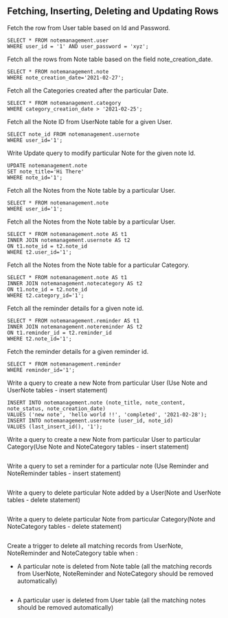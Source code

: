 ## Fetching, Inserting, Deleting and Updating Rows
Fetch the row from User table based on Id and Password.
```
SELECT * FROM notemanagement.user
WHERE user_id = '1' AND user_password = 'xyz';
```
Fetch all the rows from Note table based on the field note_creation_date.
```
SELECT * FROM notemanagement.note
WHERE note_creation_date='2021-02-27';
```
Fetch all the Categories created after the particular Date.
```
SELECT * FROM notemanagement.category
WHERE category_creation_date > '2021-02-25';
```
Fetch all the Note ID from UserNote table for a given User.
```
SELECT note_id FROM notemanagement.usernote 
WHERE user_id='1';
```
Write Update query to modify particular Note for the given note Id.
```
UPDATE notemanagement.note
SET note_title='Hi There'
WHERE note_id='1';
```
Fetch all the Notes from the Note table by a particular User.
```
SELECT * FROM notemanagement.note 
WHERE user_id='1';
```
Fetch all the Notes from the Note table by a particular User.
```
SELECT * FROM notemanagement.note AS t1
INNER JOIN notemanagement.usernote AS t2
ON t1.note_id = t2.note_id
WHERE t2.user_id='1';
```
Fetch all the Notes from the Note table for a particular Category.
```
SELECT * FROM notemanagement.note AS t1
INNER JOIN notemanagement.notecategory AS t2
ON t1.note_id = t2.note_id
WHERE t2.category_id='1';
```
Fetch all the reminder details for a given note id.
```
SELECT * FROM notemanagement.reminder AS t1
INNER JOIN notemanagement.notereminder AS t2
ON t1.reminder_id = t2.reminder_id
WHERE t2.note_id='1';
```
Fetch the reminder details for a given reminder id.
```
SELECT * FROM notemanagement.reminder
WHERE reminder_id='1';
```
Write a query to create a new Note from particular User (Use Note and UserNote tables - insert statement)
```
INSERT INTO notemanagement.note (note_title, note_content, note_status, note_creation_date)
VALUES ('new note', 'hello world !!', 'completed', '2021-02-28');
INSERT INTO notemanagement.usernote (user_id, note_id) 
VALUES (last_insert_id(), '1');
```
Write a query to create a new Note from particular User to particular Category(Use Note and NoteCategory tables - insert statement)
```
```
Write a query to set a reminder for a particular note (Use Reminder and NoteReminder tables - insert statement)
```
```
Write a query to delete particular Note added by a User(Note and UserNote tables - delete statement)
```
```
Write a query to delete particular Note from particular Category(Note and NoteCategory tables - delete statement)
```
```
Create a trigger to delete all matching records from UserNote, NoteReminder and NoteCategory table when :
* A particular note is deleted from Note table (all the matching records from UserNote, NoteReminder and NoteCategory should be removed automatically)
```
```
* A particular user is deleted from User table (all the matching notes should be removed automatically)
```
```